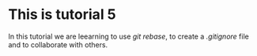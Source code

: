 # This is tutorial 5
In this tutorial we are leearning to use _git rebase_, to create a _.gitignore_ file and to collaborate with others.